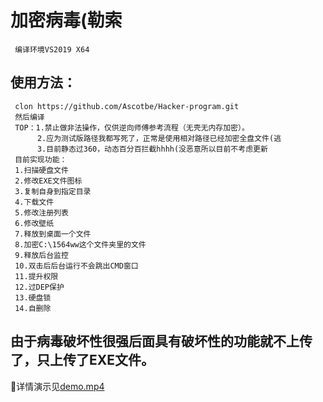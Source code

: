 加密病毒(勒索
=
     编译环境VS2019 X64
	 
	 

	 
使用方法：
-
     clon https://github.com/Ascotbe/Hacker-program.git
	 然后编译
	 TOP：1.禁止做非法操作，仅供逆向师傅参考流程（无壳无内存加密）。
		  2.应为测试版路径我都写死了，正常是使用相对路径已经加密全盘文件(逃
		  3.目前静态过360，动态百分百拦截hhhh(没恶意所以目前不考虑更新
	 目前实现功能：
	 1.扫描硬盘文件
	 2.修改EXE文件图标
	 3.复制自身到指定目录
	 4.下载文件
	 5.修改注册列表
	 6.修改壁纸
	 7.释放到桌面一个文件
	 8.加密C:\1564ww这个文件夹里的文件
	 9.释放后台监控
	 10.双击后后台运行不会跳出CMD窗口
	 11.提升权限
	 12.过DEP保护
	 13.硬盘锁
	 14.自删除
	 

由于病毒破坏性很强后面具有破坏性的功能就不上传了，只上传了EXE文件。
-	 
	 
:lemon:详情演示见[demo.mp4](https://github.com/Ascotbe/Hacker-program/blob/master/Encryption/demo.mp4)